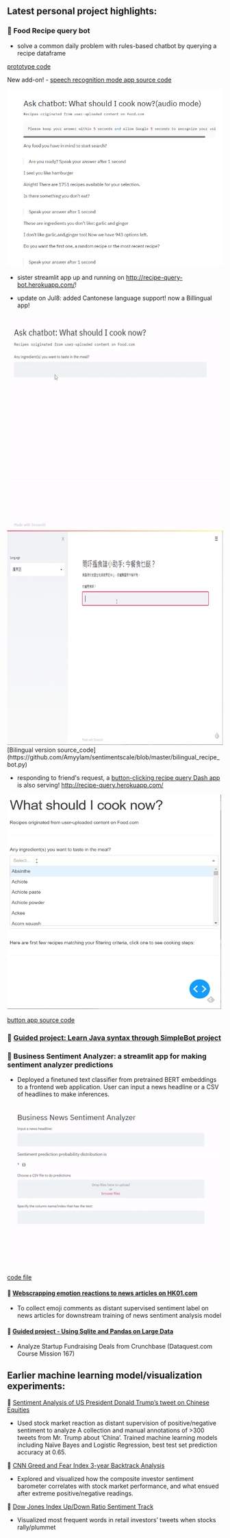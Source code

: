 ## Latest personal project highlights:

###  Food Recipe query bot 
- solve a common daily problem with rules-based chatbot by querying a recipe dataframe

[prototype code](https://github.com/Amyylam/sentimentscale/blob/master/recipe_bot.ipynb)

New add-on! - [speech recognition mode app source code](https://github.com/Amyylam/sentimentscale/blob/master/recipe_bot_app_audiomode.py)

[![recipe bot speech recognition mode demo](https://github.com/Amyylam/sentimentscale/blob/master/img/Capture_audioapp_crop.PNG)](https://youtu.be/Ae2fZu4opic)

- sister streamlit app up and running on http://recipe-query-bot.herokuapp.com/!
+ update on Jul8: added Cantonese language support! now a Billingual app!
<img src='https://github.com/Amyylam/sentimentscale/blob/master/img/recipebot_demo_chickenham.gif' width=500 height=500 alt='recipe_demo_chickenham_gif'>
<img src='https://github.com/Amyylam/sentimentscale/blob/master/img/bilingual_recipe_bot.gif' width=600 height=500 alt='bilingual_recipe_bot_gif'>
[Bilingual version source_code](https://github.com/Amyylam/sentimentscale/blob/master/bilingual_recipe_bot.py) 

- responding to friend's request, a [button-clicking recipe query Dash app](http://recipe-query.herokuapp.com/) is also serving! <http://recipe-query.herokuapp.com/>
<img src='https://github.com/Amyylam/sentimentscale/blob/master/img/button_app_filteredingredients.gif' width=500 height=500 alt="button-clicking recipe query Dash app">

[button app source code](https://github.com/Amyylam/sentimentscale/blob/master/recipe_query_button_app.py)

###  [Guided project: Learn Java syntax through SimpleBot project](https://github.com/Amyylam/sentimentscale/blob/master/Learn%20Java%20syntax%20through%20project%20SimpleBot.md)

###  Business Sentiment Analyzer: a streamlit app for making sentiment analyzer predictions
-	Deployed a finetuned text classifier from pretrained BERT embeddings to a frontend web application. User can input a news headline or a CSV of headlines to make inferences.

![Simple news sentiment analyzer app made with Streamlit](https://github.com/Amyylam/sentimentscale/blob/master/img/news_senti_app_demo.gif)

[code file](https://github.com/Amyylam/sentimentscale/blob/master/flair_make_predictions_app.py)

####  [Webscrapping emotion reactions to news articles on HK01.com](https://github.com/Amyylam/sentimentscale/blob/master/emo_count_corpus.py)
- To collect emoji comments as distant supervised sentiment label on news articles for downstream training of news sentiment analysis model 

####  [Guided project - Using Sqlite and Pandas on Large Data](https://github.com/Amyylam/sentimentscale/blob/master/guided_project_large_data_handling/Using_Sqlite_Pandas_on_Large_Data.ipynb)
- Analyze Startup Fundraising Deals from Crunchbase (Dataquest.com Course Mission 167)

## Earlier machine learning model/visualization experiments:

	[Sentiment Analysis of US President Donald Trump’s tweet on Chinese Equities](https://github.com/Amyylam/sentimentscale/blob/master/sentiment_analysis_trial.ipynb)
-	Used stock market reaction as distant supervision of positive/negative sentiment to analyze A collection and manual annotations of >300 tweets from Mr. Trump about ‘China’. Trained machine learning models including Naïve Bayes and Logistic Regression, best test set prediction accuracy at 0.65.

	[CNN Greed and Fear Index 3-year Backtrack Analysis](https://github.com/Amyylam/sentimentscale/blob/master/CNNGreedIndex_3yr_backtrack.ipynb)
-	 Explored and visualized how the composite investor sentiment barometer correlates with stock market performance, and what ensued after extreme positive/negative readings.

	[Dow Jones Index Up/Down Ratio Sentiment Track](https://github.com/Amyylam/sentimentscale/blob/master/UpDown_ratio_sentiment_track.ipynb)
-	 Visualized most frequent words in retail investors’ tweets when stocks rally/plummet

